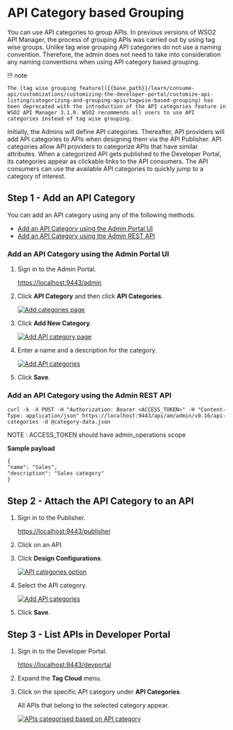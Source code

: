 
# API Category based Grouping

You can use API categories to group APIs. In previous versions of WSO2 API Manager, the process of grouping APIs was carried out by using tag wise groups. Unlike tag wise grouping API categories do not use a naming convention. Therefore, the admin does not need to take into consideration any naming conventions when using API category based grouping.

!!! note

    The [tag wise grouping feature]({{base_path}}/learn/consume-api/customizations/customizing-the-developer-portal/customize-api-listing/categorizing-and-grouping-apis/tagwise-based-grouping) has been deprecated with the introduction of the API categories feature in WSO2 API Manager 3.1.0. WSO2 recommends all users to use API categories instead of tag wise grouping.

Initially, the Admins will define API categories. Thereafter, API providers will add API categories to APIs when designing them via the API Publisher. API categories allow API providers to categorize APIs that have similar attributes. When a categorized API gets published to the Developer Portal, its categories appear as clickable links to the API consumers. The API consumers can use the available API categories to quickly jump to a category of interest.

## Step 1 - Add an API Category

You can add an API category using any of the following methods:

- [Add an API Category using the Admin Portal UI]({{base_path}}/learn/consume-api/customizations/customizing-the-developer-portal/customize-api-listing/categorizing-and-grouping-apis/api-category-based-grouping/#add-an-api-category-using-the-admin-portal-ui)
- [Add an API Category using the Admin REST API]({{base_path}}/learn/consume-api/customizations/customizing-the-developer-portal/customize-api-listing/categorizing-and-grouping-apis/api-category-based-grouping/#add-an-api-category-using-the-admin-rest-api)

### Add an API Category using the Admin Portal UI

1. Sign in to the Admin Portal.
   
    [https://localhost:9443/admin](https://localhost:9443/admin) 

2. Click **API Category** and then click **API Categories**.
    
    [![Add categories page]({{base_path}}/assets/img/learn/api_category_left_tag.png)]({{base_path}}/assets/img/learn/api_category_left_tag.png)

2. Click **Add New Category**.

    [![Add API category page]({{base_path}}/assets/img/learn/click_add_category.png)]({{base_path}}/assets/img/learn/click_add_category.png)

3. Enter a name and a description for the category.

    [![Add API categories]({{base_path}}/assets/img/learn/add_category.png)]({{base_path}}/assets/img/learn/add_category.png)

4. Click **Save**.

### Add an API Category using the Admin REST API

```
curl -k -X POST -H "Authorization: Bearer <ACCESS_TOKEN>" -H "Content-Type: application/json" https://localhost:9443/api/am/admin/v0.16/api-categories -d @category-data.json
```

NOTE : ACCESS_TOKEN should have admin_operations scope

**Sample payload**

```
{
"name": "Sales",
"description": "Sales category"
}
```

## Step 2 - Attach the API Category to an API

1. Sign in to the Publisher.

    [https://localhost:9443/publisher](https://localhost:9443/publisher) 

2. Click on an API.

3. Click **Design Configurations**. 

     [![API categories option]({{base_path}}/assets/img/learn/api_categories_dropdown.png)]({{base_path}}/assets/img/learn/api_categories_dropdown.png)

4. Select the API category.

     [![Add API categories]({{base_path}}/assets/img/learn/attach_category.png)]({{base_path}}/assets/img/learn/attach_category.png)

5. Click **Save**.

## Step 3 - List APIs in Developer Portal

1. Sign in to the Developer Portal.

     [https://localhost:9443/devportal](https://localhost:9443/devportal) 

2. Expand the **Tag Cloud** menu. 

3. Click on the specific API category under **API Categories**. 

     All APIs that belong to the selected category appear.

     [![APIs categorised based on API category]({{base_path}}/assets/img/learn/devportal_listing.png)]({{base_path}}/assets/img/learn/devportal_listing.png)